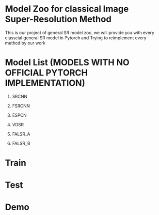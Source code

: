 # Model Zoo for classical Image Super-Resolution Method

This is our project of general SR model zoo, we will provide you with every classcial general SR model in Pytorch and Trying to reimplement every method by our work

# Model List (MODELS WITH NO OFFICIAL PYTORCH IMPLEMENTATION)

1. SRCNN

2. FSRCNN

3. ESPCN

4. VDSR

5. FALSR_A

6. FALSR_B

# Train

# Test

# Demo